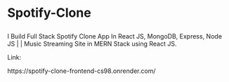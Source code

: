 <h1>
  
Spotify-Clone
</h1>
<p> I Build Full Stack Spotify Clone App In React JS, MongoDB, Express, Node JS | | Music Streaming Site in MERN Stack using React JS. </p>
<p>Link:</p>
https://spotify-clone-frontend-cs98.onrender.com/
